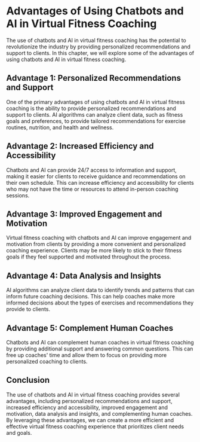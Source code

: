 Advantages of Using Chatbots and AI in Virtual Fitness Coaching
=================================================================================================================

The use of chatbots and AI in virtual fitness coaching has the potential to revolutionize the industry by providing personalized recommendations and support to clients. In this chapter, we will explore some of the advantages of using chatbots and AI in virtual fitness coaching.

Advantage 1: Personalized Recommendations and Support
-----------------------------------------------------

One of the primary advantages of using chatbots and AI in virtual fitness coaching is the ability to provide personalized recommendations and support to clients. AI algorithms can analyze client data, such as fitness goals and preferences, to provide tailored recommendations for exercise routines, nutrition, and health and wellness.

Advantage 2: Increased Efficiency and Accessibility
---------------------------------------------------

Chatbots and AI can provide 24/7 access to information and support, making it easier for clients to receive guidance and recommendations on their own schedule. This can increase efficiency and accessibility for clients who may not have the time or resources to attend in-person coaching sessions.

Advantage 3: Improved Engagement and Motivation
-----------------------------------------------

Virtual fitness coaching with chatbots and AI can improve engagement and motivation from clients by providing a more convenient and personalized coaching experience. Clients may be more likely to stick to their fitness goals if they feel supported and motivated throughout the process.

Advantage 4: Data Analysis and Insights
---------------------------------------

AI algorithms can analyze client data to identify trends and patterns that can inform future coaching decisions. This can help coaches make more informed decisions about the types of exercises and recommendations they provide to clients.

Advantage 5: Complement Human Coaches
-------------------------------------

Chatbots and AI can complement human coaches in virtual fitness coaching by providing additional support and answering common questions. This can free up coaches' time and allow them to focus on providing more personalized coaching to clients.

Conclusion
----------

The use of chatbots and AI in virtual fitness coaching provides several advantages, including personalized recommendations and support, increased efficiency and accessibility, improved engagement and motivation, data analysis and insights, and complementing human coaches. By leveraging these advantages, we can create a more efficient and effective virtual fitness coaching experience that prioritizes client needs and goals.
